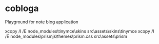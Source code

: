 # cobloga
Playground for note blog application


xcopy /I /E node_modules\tinymce\skins src\assets\skins\tinymce
xcopy /I /E node_modules\prismjs\themes\prism.css src\assets\prism
